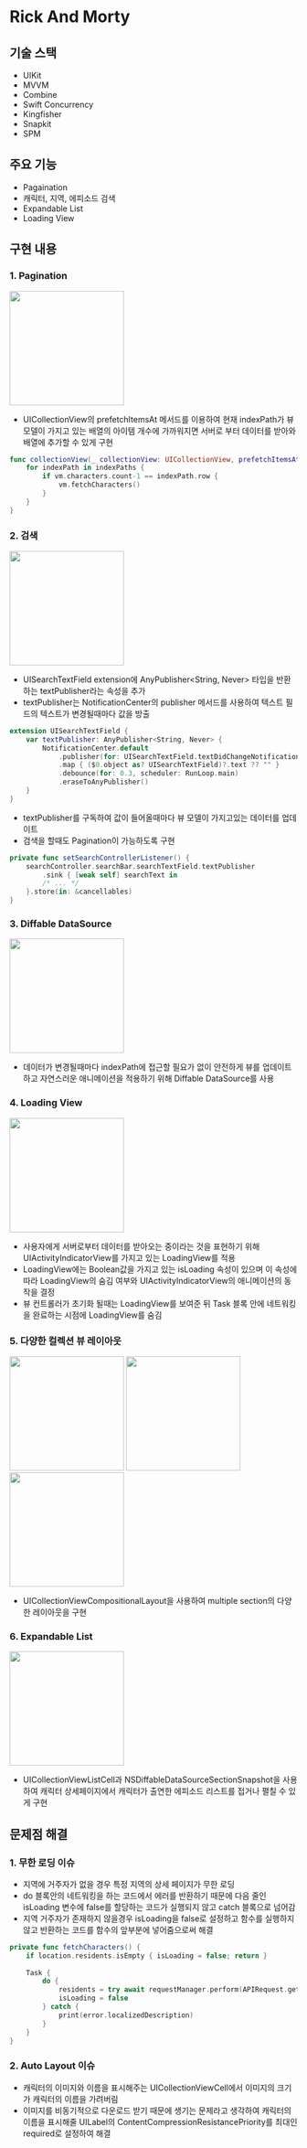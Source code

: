 # Rick And Morty
## 기술 스택
* UIKit
* MVVM
* Combine
* Swift Concurrency
* Kingfisher
* Snapkit
* SPM

## 주요 기능
* Pagaination
* 캐릭터, 지역, 에피소드 검색
* Expandable List
* Loading View

## 구현 내용
### 1. Pagination
<img width="200" src="https://github.com/devjuhyun/RickAndMorty/assets/117050638/96a32bba-f3b2-4837-82f2-701f2fc268bf">

* UICollectionView의 prefetchItemsAt 메서드를 이용하여 현재 indexPath가 뷰 모델이 가지고 있는 배열의 아이템 개수에 가까워지면 서버로 부터 데이터를 받아와 배열에 추가할 수 있게 구현

```swift
func collectionView(_ collectionView: UICollectionView, prefetchItemsAt indexPaths: [IndexPath]) {
    for indexPath in indexPaths {
        if vm.characters.count-1 == indexPath.row {
            vm.fetchCharacters()
        }
    }
}
```

### 2. 검색
<img width="200" src="https://github.com/devjuhyun/RickAndMorty/assets/117050638/f27f8fd2-9886-4572-9e96-c82a2aeff383">

* UISearchTextField extension에 AnyPublisher<String, Never> 타입을 반환하는 textPublisher라는 속성을 추가
* textPublisher는 NotificationCenter의 publisher 메서드를 사용하여 텍스트 필드의 텍스트가 변경될때마다 값을 방출

```swift
extension UISearchTextField {
    var textPublisher: AnyPublisher<String, Never> {
        NotificationCenter.default
            .publisher(for: UISearchTextField.textDidChangeNotification, object: self)
            .map { ($0.object as? UISearchTextField)?.text ?? "" }
            .debounce(for: 0.3, scheduler: RunLoop.main)
            .eraseToAnyPublisher()
    }
}
```

* textPublisher를 구독하여 값이 들어올때마다 뷰 모델이 가지고있는 데이터를 업데이트
* 검색을 할때도 Pagination이 가능하도록 구현

```swift
private func setSearchControllerListener() {
    searchController.searchBar.searchTextField.textPublisher
        .sink { [weak self] searchText in
        /* ... */
    }.store(in: &cancellables)
}
```

### 3. Diffable DataSource
<img width="200" src="https://github.com/devjuhyun/RickAndMorty/assets/117050638/bad8b47b-9202-4100-a5f0-da81cf8870ae">

* 데이터가 변경될때마다 indexPath에 접근할 필요가 없이 안전하게 뷰를 업데이트하고 자연스러운 애니메이션을 적용하기 위해 Diffable DataSource를 사용

### 4. Loading View
<img width="200" src="https://github.com/devjuhyun/RickAndMorty/assets/117050638/f622aa49-5c37-4cb4-b712-247ed456065e">

* 사용자에게 서버로부터 데이터를 받아오는 중이라는 것을 표현하기 위해 UIActivityIndicatorView를 가지고 있는 LoadingView를 적용
* LoadingView에는 Boolean값을 가지고 있는 isLoading 속성이 있으며 이 속성에 따라 LoadingView의 숨김 여부와 UIActivityIndicatorView의 애니메이션의 동작을 결정
* 뷰 컨트롤러가 초기화 될때는 LoadingView를 보여준 뒤 Task 블록 안에 네트워킹을 완료하는 시점에 LoadingView를 숨김

### 5. 다양한 컬렉션 뷰 레이아웃
<img width="200" src="https://github.com/jujubeyun/RickAndMorty/assets/117050638/a2057ead-2e07-4a01-8eec-c42f1af519a7"> <img width="200" src="https://github.com/devjuhyun/RickAndMorty/assets/117050638/625eabfd-761c-4170-bb0a-f2b719407376"> <img width="200" src="https://github.com/devjuhyun/RickAndMorty/assets/117050638/b8ff6bce-4621-475e-971a-1a41cec8e5cf">

* UICollectionViewCompositionalLayout을 사용하여 multiple section의 다양한 레이아웃을 구현

### 6. Expandable List
<img width="200" src="https://github.com/jujubeyun/RickAndMorty/assets/117050638/3d989b05-4e9a-448e-8a20-4cc3446b8dc7">

* UICollectionViewListCell과 NSDiffableDataSourceSectionSnapshot을 사용하여 캐릭터 상세페이지에서 캐릭터가 출연한 에피소드 리스트를 접거나 펼칠 수 있게 구현

## 문제점 해결
### 1. 무한 로딩 이슈
* 지역에 거주자가 없을 경우 특정 지역의 상세 페이지가 무한 로딩
* do 블록안의 네트워킹을 하는 코드에서 에러를 반환하기 때문에 다음 줄인 isLoading 변수에 false를 할당하는 코드가 실행되지 않고 catch 블록으로 넘어감
* 지역 거주자가 존재하지 않을경우 isLoading을 false로 설정하고 함수를 실행하지 않고 반환하는 코드를 함수의 앞부분에 넣어줌으로써 해결

```swift
private func fetchCharacters() {
    if location.residents.isEmpty { isLoading = false; return }
        
    Task {
        do {
            residents = try await requestManager.perform(APIRequest.getMultipleCharacters(ids: ids))
            isLoading = false
        } catch {
            print(error.localizedDescription)
        }
    }
}
```

### 2. Auto Layout 이슈
* 캐릭터의 이미지와 이름을 표시해주는 UICollectionViewCell에서 이미지의 크기가 캐릭터의 이름을 가려버림 
* 이미지를 비동기적으로 다운로드 받기 때문에 생기는 문제라고 생각하여 캐릭터의 이름을 표시해줄 UILabel의 ContentCompressionResistancePriority를 최대인 required로 설정하여 해결
